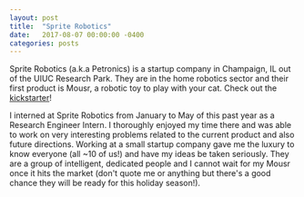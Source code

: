 ```yaml
---
layout: post
title:  "Sprite Robotics"
date:   2017-08-07 00:00:00 -0400
categories: posts
---
```


Sprite Robotics (a.k.a Petronics) is a startup company in Champaign, IL out of the UIUC Research Park. They are in the home robotics sector and their first product is Mousr, a robotic toy to play with your cat. Check out the [kickstarter](https://www.kickstarter.com/projects/525985345/mousr-the-robotic-mouse-that-plays-with-your-cat/)! 

I interned at Sprite Robotics from January to May of this past year as a Research Engineer Intern. I thoroughly enjoyed my time there and was able to work on very interesting problems related to the current product and also future directions. Working at a small startup company gave me the luxury to know everyone (all ~10 of us!) and have my ideas be taken seriously. They are a group of  intelligent, dedicated people and I cannot wait for my Mousr once it hits the market (don't quote me or anything but there's a good chance they will be ready for this holiday season!). 
